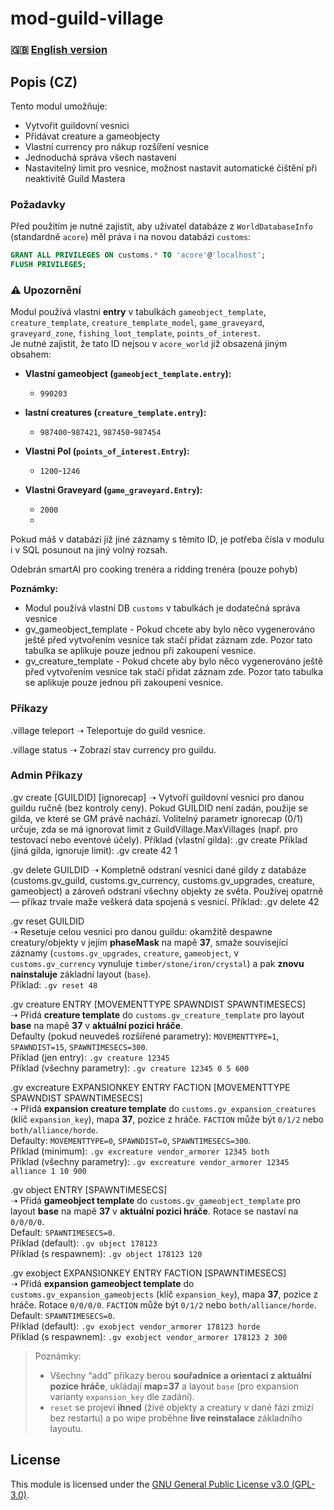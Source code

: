 # mod-guild-village 

### 🇬🇧 [English version](README_EN.md)

## Popis (CZ)  
Tento modul umožňuje:  
- Vytvořit guildovní vesnici  
- Přidávat creature a gameobjecty  
- Vlastní currency pro nákup rozšíření vesnice 
- Jednoduchá správa všech nastavení
- Nastavitelný limit pro vesnice, možnost nastavit automatické čištění při neaktivitě Guild Mastera

### Požadavky  
Před použitím je nutné zajistit, aby uživatel databáze z `WorldDatabaseInfo` (standardně `acore`) měl práva i na novou databázi `customs`:  

```sql
GRANT ALL PRIVILEGES ON customs.* TO 'acore'@'localhost';
FLUSH PRIVILEGES;
```

### ⚠️ Upozornění
Modul používá vlastní **entry** v tabulkách `gameobject_template`, `creature_template`, `creature_template_model`, `game_graveyard`, `graveyard_zone`, `fishing_loot_template`, `points_of_interest`.  
Je nutné zajistit, že tato ID nejsou v `acore_world` již obsazená jiným obsahem:

- **Vlastní gameobject (`gameobject_template.entry`):**
  - `990203`

- **lastní creatures (`creature_template.entry`):**
  - `987400`-`987421`, `987450`-`987454`

- **Vlastni PoI (`points_of_interest.Entry`):**
  - `1200`-`1246`
 
- **Vlastni Graveyard (`game_graveyard.Entry`):**
  - `2000`
  - 
Pokud máš v databázi již jiné záznamy s těmito ID, je potřeba čísla v modulu i v SQL posunout na jiný volný rozsah.

Odebrán smartAI pro cooking trenéra a ridding trenéra (pouze pohyb)

**Poznámky:**
- Modul používá vlastní DB `customs` v tabulkách je dodatečná správa vesnice
- gv_gameobject_template - Pokud chcete aby bylo něco vygenerováno ještě před vytvořením vesnice tak stačí přidat záznam zde. Pozor tato tabulka se aplikuje pouze jednou při zakoupení vesnice.
- gv_creature_template - Pokud chcete aby bylo něco vygenerováno ještě před vytvořením vesnice tak stačí přidat záznam zde. Pozor tato tabulka se aplikuje pouze jednou při zakoupení vesnice.

### Příkazy
.village teleport
➝ Teleportuje do guild vesnice.

.village status
➝ Zobrazí stav currency pro guildu.

### Admin Příkazy

.gv create [GUILDID] [ignorecap]
➝ Vytvoří guildovní vesnici pro danou guildu ručně (bez kontroly ceny).
Pokud GUILDID není zadán, použije se gilda, ve které se GM právě nachází.
Volitelný parametr ignorecap (0/1) určuje, zda se má ignorovat limit z GuildVillage.MaxVillages (např. pro testovací nebo eventové účely).
Příklad (vlastní gilda): .gv create
Příklad (jiná gilda, ignoruje limit): .gv create 42 1

.gv delete GUILDID
➝ Kompletně odstraní vesnici dané gildy z databáze (customs.gv_guild, customs.gv_currency, customs.gv_upgrades, creature, gameobject) a zároveň odstraní všechny objekty ze světa.
Používej opatrně — příkaz trvale maže veškerá data spojená s vesnicí.
Příklad: .gv delete 42

.gv reset GUILDID  
➝ Resetuje celou vesnici pro danou guildu: okamžitě despawne creatury/objekty v jejím **phaseMask** na mapě **37**, smaže související záznamy (`customs.gv_upgrades`, `creature`, `gameobject`, v `customs.gv_currency` vynuluje `timber/stone/iron/crystal`) a pak **znovu nainstaluje** základní layout (`base`).  
Příklad: `.gv reset 48`

.gv creature ENTRY [MOVEMENTTYPE SPAWNDIST SPAWNTIMESECS]  
➝ Přidá **creature template** do `customs.gv_creature_template` pro layout **base** na mapě **37** v **aktuální pozici hráče**.  
Defaulty (pokud neuvedeš rozšířené parametry): `MOVEMENTTYPE=1`, `SPAWNDIST=15`, `SPAWNTIMESECS=300`.  
Příklad (jen entry): `.gv creature 12345`  
Příklad (všechny parametry): `.gv creature 12345 0 5 600`

.gv excreature EXPANSIONKEY ENTRY FACTION [MOVEMENTTYPE SPAWNDIST SPAWNTIMESECS]  
➝ Přidá **expansion creature template** do `customs.gv_expansion_creatures` (klíč `expansion_key`), mapa **37**, pozice z hráče. `FACTION` může být `0/1/2` nebo `both/alliance/horde`.  
Defaulty: `MOVEMENTTYPE=0`, `SPAWNDIST=0`, `SPAWNTIMESECS=300`.  
Příklad (minimum): `.gv excreature vendor_armorer 12345 both`  
Příklad (všechny parametry): `.gv excreature vendor_armorer 12345 alliance 1 10 900`

.gv object ENTRY [SPAWNTIMESECS]  
➝ Přidá **gameobject template** do `customs.gv_gameobject_template` pro layout **base** na mapě **37** v **aktuální pozici hráče**. Rotace se nastaví na `0/0/0/0`.  
Default: `SPAWNTIMESECS=0`.  
Příklad (default): `.gv object 178123`  
Příklad (s respawnem): `.gv object 178123 120`

.gv exobject EXPANSIONKEY ENTRY FACTION [SPAWNTIMESECS]  
➝ Přidá **expansion gameobject template** do `customs.gv_expansion_gameobjects` (klíč `expansion_key`), mapa **37**, pozice z hráče. Rotace `0/0/0/0`. `FACTION` může být `0/1/2` nebo `both/alliance/horde`.  
Default: `SPAWNTIMESECS=0`.  
Příklad (default): `.gv exobject vendor_armorer 178123 horde`  
Příklad (s respawnem): `.gv exobject vendor_armorer 178123 2 300`

> Poznámky:
> - Všechny “add” příkazy berou **souřadnice a orientaci z aktuální pozice hráče**, ukládají **map=37** a layout `base` (pro expansion varianty `expansion_key` dle zadání).
> - `reset` se projeví **ihned** (živé objekty a creatury v dané fázi zmizí bez restartu) a po wipe proběhne **live reinstalace** základního layoutu.

## License
This module is licensed under the [GNU General Public License v3.0 (GPL-3.0)](LICENSE).



